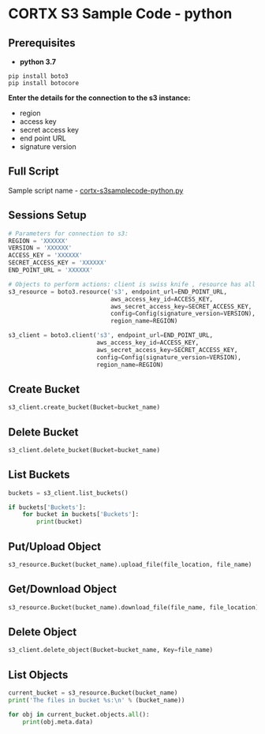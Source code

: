 CORTX S3 Sample Code - python
==============================

Prerequisites
---------------------
* **python 3.7**
```
pip install boto3
pip install botocore
```

**Enter the details for the connection to the s3 instance:**
* region
* access key
* secret access key
* end point URL
* signature version

Full Script
---------------------
Sample script name - [cortx-s3samplecode-python.py](cortx-s3samplecode-python.py)

Sessions Setup
---------------------
```python
# Parameters for connection to s3:
REGION = 'XXXXXX'
VERSION = 'XXXXXX'
ACCESS_KEY = 'XXXXXX'
SECRET_ACCESS_KEY = 'XXXXXX'
END_POINT_URL = 'XXXXXX' 

# Objects to perform actions: client is swiss knife , resource has all sort of data:
s3_resource = boto3.resource('s3', endpoint_url=END_POINT_URL,
                             aws_access_key_id=ACCESS_KEY,
                             aws_secret_access_key=SECRET_ACCESS_KEY,
                             config=Config(signature_version=VERSION),
                             region_name=REGION)

s3_client = boto3.client('s3', endpoint_url=END_POINT_URL,
                         aws_access_key_id=ACCESS_KEY,
                         aws_secret_access_key=SECRET_ACCESS_KEY,
                         config=Config(signature_version=VERSION),
                         region_name=REGION)
```

Create Bucket
---------------------
```python
s3_client.create_bucket(Bucket=bucket_name)
```

Delete Bucket
---------------------
```python
s3_client.delete_bucket(Bucket=bucket_name)
```

List Buckets
---------------------
```python
buckets = s3_client.list_buckets()

if buckets['Buckets']:
    for bucket in buckets['Buckets']:
        print(bucket)
```

Put/Upload Object
---------------------
```python
s3_resource.Bucket(bucket_name).upload_file(file_location, file_name)
```

Get/Download Object
---------------------
```python
s3_resource.Bucket(bucket_name).download_file(file_name, file_location) 
```

Delete Object
---------------------
```python
s3_client.delete_object(Bucket=bucket_name, Key=file_name)
```

List Objects
---------------------
```python
current_bucket = s3_resource.Bucket(bucket_name)
print('The files in bucket %s:\n' % (bucket_name))

for obj in current_bucket.objects.all():
    print(obj.meta.data) 
```
